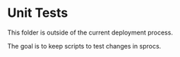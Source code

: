 # Unit Tests

This folder is outside of the current deployment process.

The goal is to keep scripts to test changes in sprocs.

